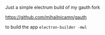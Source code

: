 Just a simple electrum build of my gauth fork 

https://github.com/mihailnicamn/gauth


to build the app
``` electron-builder -mwl ``` 
